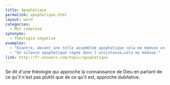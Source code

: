 ```yaml
---
title: Apophatique
permalink: apophatique.html
layout: word
categories:
  - Mot complexe
synonyms:
  - Théologie négative
examples:
  - "Diantre, devant une telle assemblée apophatique cela me méduse un brin."
  - "Un silence apophatique règne dans l'assistance…cela me méduse."
link: http://fr.answers.com/topic/apophatique
---
```


Se dit d'une théologie qui approche la connaissance de Dieu en partant de ce qu'il n'est pas plutôt que de ce qu'il est, approche dubitative.

